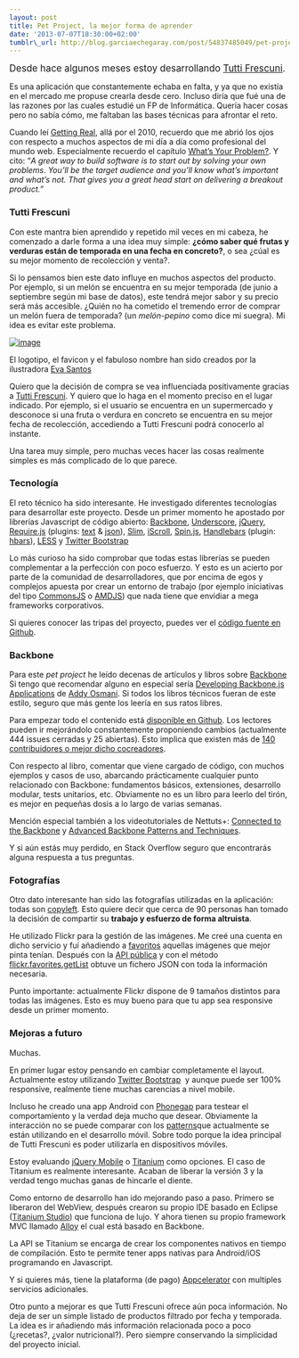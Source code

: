 ```yaml
--- 
layout: post 
title: Pet Project, la mejor forma de aprender 
date: '2013-07-07T18:30:00+02:00'
tumblr\_url: http://blog.garciaechegaray.com/post/54837485049/pet-project-la-mejor-forma-de-aprender
---
```


<big>Desde hace algunos meses estoy desarrollando [Tutti
Frescuni](http://www.tuttifrescuni.com/).</big>

Es una aplicación que constantemente echaba en falta, y ya que no
existía en el mercado me propuse crearla desde cero. Incluso diría que
fué una de las razones por las cuales estudié un FP de Informática.
Quería hacer cosas pero no sabía cómo, me faltaban las bases técnicas
para afrontar el reto.

Cuando leí [Getting Real](http://gettingreal.37signals.com/), allá por
el 2010, recuerdo que me abrió los ojos con respecto a muchos aspectos
de mi día a día como profesional del mundo web. Especialmente recuerdo
el capítulo [What’s Your
Problem?](http://gettingreal.37signals.com/ch02_Whats_Your_Problem.php).
Y cito: “*A great way to build software is to start out by solving your
own problems. You’ll be the target audience and you’ll know what’s
important and what’s not. That gives you a great head start on
delivering a breakout product.”*

### Tutti Frescuni

Con este mantra bien aprendido y repetido mil veces en mi cabeza, he
comenzado a darle forma a una idea muy simple: **¿cómo saber qué frutas
y verduras están de temporada en una fecha en concreto?**, o sea ¿cúal
es su mejor momento de recolección y venta?.

Si lo pensamos bien este dato influye en muchos aspectos del producto.
Por ejemplo, si un melón se encuentra en su mejor temporada (de junio a
septiembre según mi base de datos), este tendrá mejor sabor y su precio
será más accesible. ¿Quién no ha cometido el tremendo error de comprar
un melón fuera de temporada? (un *melón-pepino* como dice mi suegra). Mi
idea es evitar este problema.

[![image](http://www.tuttifrescuni.com/assets/images/screenshots/screenshot_01.png)](http://www.tuttifrescuni.com/)

El logotipo, el favicon y el fabuloso nombre han sido creados por la
ilustradora [Eva Santos](http://evasantos.tumblr.com/)

Quiero que la decisión de compra se vea influenciada positivamente
gracias a [Tutti Frescuni](http://www.tuttifrescuni.com/). Y quiero que
lo haga en el momento preciso en el lugar indicado. Por ejemplo, si el
usuario se encuentra en un supermercado y desconoce si una fruta o
verdura en concreto se encuentra en su mejor fecha de recolección,
accediendo a Tutti Frescuni podrá conocerlo al instante.

Una tarea muy simple, pero muchas veces hacer las cosas realmente
simples es más complicado de lo que parece.

### Tecnología

El reto técnico ha sido interesante. He investigado diferentes
tecnologías para desarrollar este proyecto. Desde un primer momento he
apostado por librerías Javascript de código abierto:
[Backbone](http://backbonejs.org/),
[Underscore](http://underscorejs.org/), [jQuery](http://jquery.com/),
[Require.js](http://requirejs.org/) (plugins:
[text](http://requirejs.org/docs/download.html#text) &
[json](https://github.com/millermedeiros/requirejs-plugins)),
[Slim](http://www.slimframework.com/),
[iScroll](http://cubiq.org/iscroll-4),
[Spin.js](http://fgnass.github.io/spin.js/),
[Handlebars](http://handlebarsjs.com/) (plugin:
[hbars](https://github.com/jfparadis/requirejs-handlebars)),
[LESS](http://lesscss.org/) y [Twitter
Bootstrap](http://twitter.github.io/bootstrap/)

Lo más curioso ha sido comprobar que todas estas librerías se pueden
complementar a la perfección con poco esfuerzo. Y esto es un acierto por
parte de la comunidad de desarrolladores, que por encima de egos y
complejos apuesta por crear un entorno de trabajo (por ejemplo
iniciativas del tipo [CommonsJS](http://wiki.commonjs.org/wiki/CommonJS)
o [AMDJS](https://github.com/amdjs/amdjs-api/wiki/AMD)) que nada tiene
que envidiar a mega frameworks corporativos.

Si quieres conocer las tripas del proyecto, puedes ver el [código fuente
en Github](https://github.com/brunogarcia/TuttiFrescuni).

### Backbone

Para este *pet project* he leído decenas de artículos y libros
sobre [Backbone](http://backbonejs.org/)  Si tengo que recomendar alguno
en especial sería [Developing Backbone.js
Applications](http://addyosmani.github.io/backbone-fundamentals/) de
[Addy Osmani](https://twitter.com/addyosmani). Si todos los libros
técnicos fueran de este estilo, seguro que más gente los leería en sus
ratos libres.

Para empezar todo el contenido está [disponible en
Github](https://github.com/addyosmani/backbone-fundamentals). Los
lectores pueden ir mejorándolo constantemente proponiendo cambios
(actualmente 444 issues cerradas y 25 abiertas). Esto implica que
existen más de [140 contribuidores o mejor dicho
cocreadores](https://github.com/addyosmani/backbone-fundamentals/graphs/contributors).

Con respecto al libro, comentar que viene cargado de código, con muchos
ejemplos y casos de uso, abarcando prácticamente cualquier punto
relacionado con Backbone: fundamentos básicos, extensiones, desarrollo
modular, tests unitarios, etc. Obviamente no es un libro para leerlo del
tirón, es mejor en pequeñas dosis a lo largo de varias semanas.

Mención especial también a los videotutoriales de Nettuts+: [Connected
to the Backbone](https://tutsplus.com/course/connected-to-the-backbone/)
y [Advanced Backbone Patterns and
Techniques](https://tutsplus.com/course/advanced-backbone-patterns-and-techniques/).

Y si aún estás muy perdido, en Stack Overflow seguro que encontrarás
alguna respuesta a tus preguntas.

### Fotografías

Otro dato interesante han sido las fotografías utilizadas en la
aplicación: todas son [copyleft](http://en.wikipedia.org/wiki/Copyleft).
Esto quiere decir que cerca de 90 personas han tomado la decisión de
compartir su **trabajo y esfuerzo de forma altruista**.

He utilizado Flickr para la gestión de las imágenes. Me creé una cuenta
en dicho servicio y fuí añadiendo a
[favoritos](http://www.flickr.com/photos/tuttifrescuni/favorites/)
aquellas imágenes que mejor pinta tenían. Después con la [API
pública](http://www.flickr.com/services/api/) y con el método
[flickr.favorites.getList](http://www.flickr.com/services/api/flickr.favorites.getList.html)
obtuve un fichero JSON con toda la información necesaria.

Punto importante: actualmente Flickr dispone de 9 tamaños distintos para
todas las imágenes. Esto es muy bueno para que tu app sea responsive
desde un primer momento.

### Mejoras a futuro

Muchas.

En primer lugar estoy pensando en cambiar completamente el layout.
Actualmente estoy utilizando [Twitter
Bootstrap](http://twitter.github.io/bootstrap/)  y aunque puede ser 100%
responsive, realmente tiene muchas carencias a nivel mobile.

Incluso he creado una app Android con [Phonegap](http://phonegap.com/)
para testear el comportamiento y la verdad deja mucho que desear.
Obviamente la interacción no se puede comparar con los
[patterns](http://www.mobile-patterns.com/lists)que actualmente se están
utilizando en el desarrollo móvil. Sobre todo porque la idea principal
de Tutti Frescuni es poder utilizarla en dispositivos móviles.

Estoy evaluando [jQuery Mobile](http://jquerymobile.com/) o
[Titanium](http://www.appcelerator.com/platform/titanium-platform/) como
opciones. El caso de Titanium es realmente interesante. Acaban de
liberar la versión 3 y la verdad tengo muchas ganas de hincarle el
diente. 

Como entorno de desarrollo han ido mejorando paso a paso. Primero se
liberaron del WebView, después crearon su propio IDE basado en Eclipse
([Titanium
Studio](http://www.appcelerator.com/platform/titanium-studio/)) que
funciona de lujo. Y ahora tienen su propio framework MVC llamado
[Alloy](http://docs.appcelerator.com/titanium/latest/#!/guide/Alloy_Framework)
el cual está basado en Backbone.

La API se Titanium se encarga de crear los componentes nativos en tiempo
de compilación. Esto te permite tener apps nativas para Android/iOS
programando en Javascript. 

Y si quieres más, tiene la plataforma (de pago)
[Appcelerator](http://www.appcelerator.com/platform/appcelerator-platform/)
con multiples servicios adicionales. 

Otro punto a mejorar es que Tutti Frescuni ofrece aún poca información.
No deja de ser un simple listado de productos filtrado por fecha y
temporada. La idea es ir añadiendo más información relacionada poco a
poco (¿recetas?, ¿valor nutricional?). Pero siempre conservando la
simplicidad del proyecto inicial.
